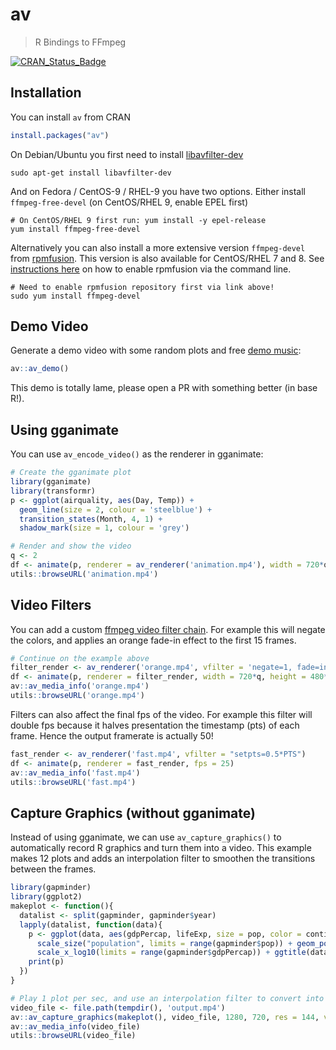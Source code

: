 # av

> R Bindings to FFmpeg

[![CRAN_Status_Badge](http://www.r-pkg.org/badges/version/av)](https://cran.r-project.org/package=av)

## Installation

You can install `av` from CRAN

```r
install.packages("av")
```

On Debian/Ubuntu you first need to install [libavfilter-dev](https://packages.debian.org/bullseye/libavfilter-dev)

```
sudo apt-get install libavfilter-dev
```

And on Fedora / CentOS-9 / RHEL-9 you have two options. Either install `ffmpeg-free-devel` (on CentOS/RHEL 9, enable EPEL first)


```
# On CentOS/RHEL 9 first run: yum install -y epel-release
yum install ffmpeg-free-devel
```


Alternatively you can also install a more extensive version `ffmpeg-devel` from [rpmfusion](https://rpmfusion.org/Configuration). This version is also available for CentOS/RHEL 7 and 8. See [instructions here](https://rpmfusion.org/Configuration#Command_Line_Setup_using_rpm) on how to enable rpmfusion via the command line.

```
# Need to enable rpmfusion repository first via link above!
sudo yum install ffmpeg-devel
```

## Demo Video

Generate a demo video with some random plots and free [demo music](https://freemusicarchive.org/music/Synapsis/Goan_Psynapsia/04_Wonderland/):

```r
av::av_demo()
```

This demo is totally lame, please open a PR with something better (in base R!).

## Using gganimate

You can use `av_encode_video()` as the renderer in gganimate:

```r
# Create the gganimate plot
library(gganimate)
library(transformr)
p <- ggplot(airquality, aes(Day, Temp)) + 
  geom_line(size = 2, colour = 'steelblue') + 
  transition_states(Month, 4, 1) + 
  shadow_mark(size = 1, colour = 'grey')

# Render and show the video
q <- 2
df <- animate(p, renderer = av_renderer('animation.mp4'), width = 720*q, height = 480*q, res = 72*q, fps = 25)
utils::browseURL('animation.mp4')
```

## Video Filters

You can add a custom [ffmpeg video filter chain](https://ffmpeg.org/ffmpeg-filters.html#Video-Filters). For example this will negate the colors, and applies an orange fade-in effect to the first 15 frames.

```r
# Continue on the example above
filter_render <- av_renderer('orange.mp4', vfilter = 'negate=1, fade=in:0:15:color=orange')
df <- animate(p, renderer = filter_render, width = 720*q, height = 480*q, res = 72*q, fps = 25)
av::av_media_info('orange.mp4')
utils::browseURL('orange.mp4')
```

Filters can also affect the final fps of the video. For example this filter will double fps because it halves presentation the timestamp (pts) of each frame. Hence the output framerate is actually 50!

```r
fast_render <- av_renderer('fast.mp4', vfilter = "setpts=0.5*PTS")
df <- animate(p, renderer = fast_render, fps = 25)
av::av_media_info('fast.mp4')
utils::browseURL('fast.mp4')
```

## Capture Graphics (without gganimate)

Instead of using gganimate, we can use `av_capture_graphics()` to automatically record R graphics and turn them into a video. This example makes 12 plots and adds an interpolation filter to smoothen the transitions between the frames.

```r
library(gapminder)
library(ggplot2)
makeplot <- function(){
  datalist <- split(gapminder, gapminder$year)
  lapply(datalist, function(data){
    p <- ggplot(data, aes(gdpPercap, lifeExp, size = pop, color = continent)) +
      scale_size("population", limits = range(gapminder$pop)) + geom_point() + ylim(20, 90) +
      scale_x_log10(limits = range(gapminder$gdpPercap)) + ggtitle(data$year) + theme_classic()
    print(p)
  })
}

# Play 1 plot per sec, and use an interpolation filter to convert into 10 fps
video_file <- file.path(tempdir(), 'output.mp4')
av::av_capture_graphics(makeplot(), video_file, 1280, 720, res = 144, vfilter = 'framerate=fps=10')
av::av_media_info(video_file)
utils::browseURL(video_file)
```
